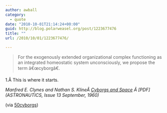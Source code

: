 ```yaml
---
author: awball
category:
  - quote
date: "2010-10-01T21:14:24+00:00"
guid: http://blog.polarweasel.org/post/1223677476
title: ""
url: /2010/10/01/1223677476/

---
```

> For the exogenously extended organizational complex functioning as an integrated homeostatic system unconsciously, we propose the term â€œcyborgâ€.

1.Â This is where it starts.

_Manfred E. Clynes and Nathan S. KlineÂ [Cyborgs and Space](http://web.mit.edu/digitalapollo/Documents/Chapter1/cyborgs.pdf) Â \[PDF\] (ASTRONAUTICS, Issue 13 September, 1960)_

(via [50cyborgs](http://50cyborgs.tumblr.com/))
